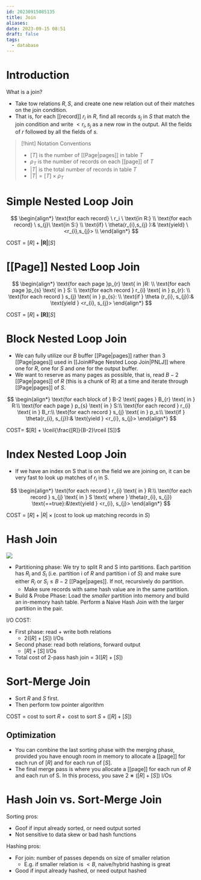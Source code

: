 ```yaml
---
id: 20230915085135
title: Join
aliases: 
date: 2023-09-15 08:51
draft: false
tags:
  - database
---
```

# Introduction

What is a join? 
- Take tow relations $R, S$, and create one new relation out of their matches on the join condition.
- That is, for each [[record]] $r_i$ in $R$, find all records $s_j$ in $S$ that match the join condition and write $< r_i,s_j$ as a new row in the output. All the fields of $r$ followed by all the fields of $s$. 

> [!hint] Notation Conventions
> -  $[T]$ is the number of [[Page|pages]] in table $T$
> - $\rho_T$ is the number of records on each [[page]] of $T$
> - $|T|$ is the total number of records in table $T$
> - $|T| = [T] \times \rho_T$

# Simple Nested Loop Join

$$
\begin{align*} 
\text{for each record} \ r_i \ \text{in R:} \\
\text{for each record} \ s_{j}\ \text{in S:} \\
\text{if} \ \theta(r_{i},s_{j} ):& \text{yield} \ <r_{i},s_{j}> \\
\end{align*} 
$$

COST = $[R] + \boldsymbol{|R|}[S]$

# [[Page]] Nested Loop Join

$$
\begin{align*}
\text{for each page }p_{r} \text{ in }R: \\
\text{for each page }p_{s} \text{ in } S: \\
\text{for each record } r_{i} \text{ in } p_{r}: \\
\text{for each record } s_{j} \text{ in } p_{s}: \\
\text{if } \theta (r_{i}, s_{j}):& \text{yield } <r_{i}, s_{j}>
\end{align*}
$$

COST = $[R] + \boldsymbol{[R]}[S]$

# Block Nested Loop Join

- We can fully utilize our $B$ buffer [[Page|pages]] rather than 3 [[Page|pages]] used in [[Join#Page Nested Loop Join|PNLJ]] where one for $R$, one for $S$ and one for the output buffer. 
- We want to reserve as many pages as possible, that is, read $B-2$ [[Page|pages]] of $R$ (this is a chunk of R) at a time and iterate through [[Page|pages]] of $S$.

$$
\begin{align*}
\text{for each block of } B-2 \text{ pages } B_{r} \text{ in } R:\\
\text{for each page } p_{s} \text{ in } S:\\
\text{for each record } r_{i} \text{ in } B_r:\\
\text{for each record } s_{j} \text{ in } p_s:\\
\text{if } \theta(r_{i}, s_{j}):& \text{yield } <r_{i}, s_{j}> 
\end{align*}
$$


COST= $[R] + \lceil{\frac{[R]}{B-2}\rceil [S]}$

# Index Nested Loop Join

- If we have an index on S that is on the field we are joining on, it can be very fast to look up matches of $r_i$ in S.

$$
\begin{align*}
\text{for each record } r_{i} \text{ in } R:\\
	\text{for each record } s_{j} \text{ in } S \text{ where } \theta(r_{i}, s_{j}) \text{==true}:&\text{yield } <r_{i}, s_{j}>
\end{align*}
$$

COST = $[R] + |R|\times \text{(cost to look up matching records in } S)$

# Hash Join

![](https://r2.hcplantern.top/2023/09/17/Snipaste_2023-09-18_16-29-39.png)

- Partitioning phase: We try to split R and S into partitions. Each partition has $R_{i}$ and $S_{i}$ (i.e. partition i of $R$ and partition i of $S$) and make sure either $R_{i}$ or $S_{i} \leq B-2$ [[Page|pages]]. If not, recursively do partition. 
	- Make sure records with same hash value are in the same partition.
- Build & Probe Phase: Load the *smaller* partition into memory and build an in-memory hash table. Perform a Naive Hash Join with the larger partition in the pair. 

I/O COST:
- First phase: read + write both relations
	- $2([R] + [S])$ I/Os
- Second phase: read both relations, forward output
	- $[R] + [S]$ I/Os
- Total cost of 2-pass hash join = $3([R] + [S])$

# Sort-Merge Join

- Sort $R$ and $S$ first. 
- Then perform tow pointer algorithm

COST = $\text{cost to sort } R + \text{ cost to sort } S+ ([R] + [S])$

## Optimization

- You can combine the last sorting phase with the merging phase, provided you have enough room in memory to allocate a [[page]] for each run of $[R]$ and for each run of $[S]$.
- The final merge pass is where you allocate a [[page]] for each run of $R$ and each run of S. In this process, you save $2 ∗ ([R] + [S])$ I/Os

# Hash Join vs. Sort-Merge Join

Sorting pros:
- Goof if input already sorted, or need output sorted
- Not sensitive to data skew or bad hash functions

Hashing pros:
- For join: number of passes depends on size of smaller relation
	- E.g. if smaller relation is $<B$, naive/hybrid hashing is great
- Good if input already hashed, or need output hashed
